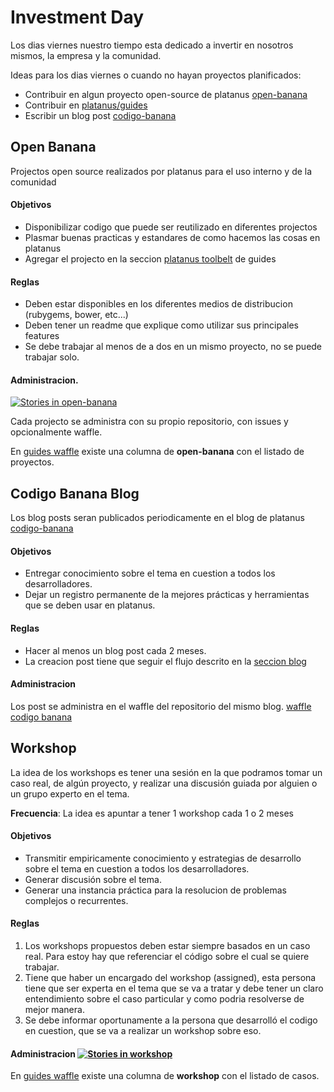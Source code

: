 # Investment Day

Los dias viernes nuestro tiempo esta dedicado a invertir en nosotros mismos, la empresa y la comunidad.

Ideas para los dias viernes o cuando no hayan proyectos planificados:

- Contribuir en algun proyecto open-source de platanus [open-banana](#open-banana)
- Contribuir en [platanus/guides][platanus-guides]
- Escribir un blog post [codigo-banana](#codigo-banana-blog)

## Open Banana

Projectos open source realizados por platanus para el uso interno y de la comunidad

#### Objetivos

- Disponibilizar codigo que puede ser reutilizado en diferentes projectos
- Plasmar buenas practicas y estandares de como hacemos las cosas en platanus
- Agregar el projecto en la seccion [platanus toolbelt][platanus-toolbelt] de guides

#### Reglas

- Deben estar disponibles en los diferentes medios de distribucion (rubygems, bower, etc...)
- Deben tener un readme que explique como utilizar sus principales features
- Se debe trabajar al menos de a dos en un mismo proyecto, no se puede trabajar solo.

#### Administracion. 

[![Stories in open-banana][badge-open-banana]][waffle-guides]

Cada projecto se administra con su propio repositorio, con issues y opcionalmente waffle.

En [guides waffle][waffle-guides] existe una columna de **open-banana** con el listado de proyectos.


## Codigo Banana Blog

Los blog posts seran publicados periodicamente en el blog de platanus [codigo-banana][]

#### Objetivos

- Entregar conocimiento sobre el tema en cuestion a todos los desarrolladores.
- Dejar un registro permanente de la mejores prácticas y herramientas que se deben usar en platanus.

#### Reglas

- Hacer al menos un blog post cada 2 meses.
- La creacion post tiene que seguir el flujo descrito en la [seccion blog](/playbook/investment-day/blog/README.md)

#### Administracion

Los post se administra en el waffle del repositorio del mismo blog. [waffle codigo banana][waffle-codigo-banana]


## Workshop

La idea de los workshops es tener una sesión en la que podramos tomar un caso real, de algún proyecto, y realizar una discusión guiada por alguien o un grupo experto en el tema.

**Frecuencia**: La idea es apuntar a tener 1 workshop cada 1 o 2 meses

#### Objetivos

- Transmitir empiricamente conocimiento y estrategias de desarrollo sobre el tema en cuestion a todos los desarrolladores.
- Generar discusión sobre el tema.
- Generar una instancia práctica para la resolucion de problemas complejos o recurrentes.

#### Reglas

1. Los workshops propuestos deben estar siempre basados en un caso real. Para estoy hay que referenciar el código sobre el cual se quiere trabajar.
1. Tiene que haber un encargado del workshop (assigned), esta persona tiene que ser experta en el tema que se va a tratar y debe tener un claro entendimiento sobre el caso particular y como podria resolverse de mejor manera.
1. Se debe informar oportunamente a la persona que desarrolló el codigo en cuestion, que se va a realizar un workshop sobre eso.

#### Administracion [![Stories in workshop][badge-workshop]][waffle-guides]

En [guides waffle][waffle-guides] existe una columna de **workshop** con el listado de casos.

[platanus-toolbelt]: http://github.com/platanus/guides/toolbelt
[waffle-guides]: http://waffle.io/platanus/guides
[waffle-codigo-banana]: http://waffle.io/platanus/blog
[badge-workshop]: https://badge.waffle.io/platanus/guides.svg?label=workshop&title=workshop
[badge-open-banana]: https://badge.waffle.io/platanus/guides.svg?label=open-banana&title=open-banana
[codigo-banana]: http://cb.platan.us
[platanus-guides]: http://github.com/platanus/guides


